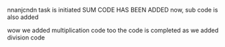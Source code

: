 nnanjcndn task is initiated
SUM CODE HAS BEEN ADDED
now,
sub code is also added

wow we added multiplication code too
 the code is completed as we added division code


